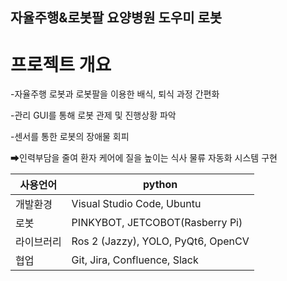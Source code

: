 ## 자율주행&로봇팔 요양병원 도우미 로봇

# 프로젝트 개요
-자율주행 로봇과 로봇팔을 이용한 배식, 퇴식 과정 간편화

-관리 GUI를 통해 로봇 관제 및 진행상황 파악

-센서를 통한 로봇의 장애물 회피

➡인력부담을 줄여 환자 케어에 질을 높이는 식사 물류 자동화 시스템 구현

| 사용언어    | python                                   |
| ---------- | ---------------------------------------------- |
| 개발환경    | Visual Studio Code, Ubuntu                |
| 로봇 | PINKYBOT, JETCOBOT(Rasberry Pi) |
| 라이브러리 | Ros 2 (Jazzy), YOLO, PyQt6, OpenCV |
| 협업 | Git, Jira, Confluence, Slack |
